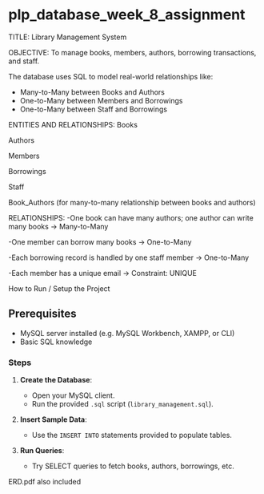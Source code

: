 # plp_database_week_8_assignment

TITLE: Library Management System

OBJECTIVE:
To manage books, members, authors, borrowing transactions, and staff.

The database uses SQL to model real-world relationships like:
- Many-to-Many between Books and Authors
- One-to-Many between Members and Borrowings
- One-to-Many between Staff and Borrowings


ENTITIES AND RELATIONSHIPS:
Books

Authors

Members

Borrowings

Staff

Book_Authors (for many-to-many relationship between books and authors)

RELATIONSHIPS:
-One book can have many authors; one author can write many books → Many-to-Many

-One member can borrow many books → One-to-Many

-Each borrowing record is handled by one staff member → One-to-Many

-Each member has a unique email → Constraint: UNIQUE

How to Run / Setup the Project

## Prerequisites

- MySQL server installed (e.g. MySQL Workbench, XAMPP, or CLI)
- Basic SQL knowledge

### Steps

1. **Create the Database**:
   - Open your MySQL client.
   - Run the provided `.sql` script (`library_management.sql`).

2. **Insert Sample Data**:
   - Use the `INSERT INTO` statements provided to populate tables.

3. **Run Queries**:
   - Try SELECT queries to fetch books, authors, borrowings, etc.

ERD.pdf also included